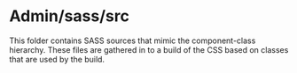 # Admin/sass/src

This folder contains SASS sources that mimic the component-class hierarchy. These files
are gathered in to a build of the CSS based on classes that are used by the build.
